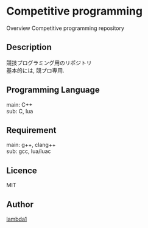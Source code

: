Competitive programming
====

Overview
Competitive programming repository  

## Description
競技プログラミング用のリポジトリ  
基本的には, 競プロ専用.  
  
## Programming Language  
main: C++  
sub:  C, lua  

## Requirement
main: g++, clang++  
sub: gcc, lua/luac  

## Licence  
MIT

## Author
[lambda1](https://github.com/lambda1)
